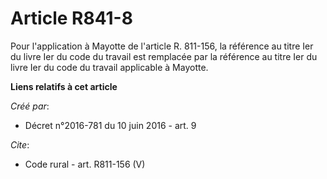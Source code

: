 # Article R841-8

Pour l'application à Mayotte de l'article R. 811-156, la référence au titre Ier du livre Ier du code du travail est remplacée
par la référence au titre Ier du livre Ier du code du travail applicable à Mayotte.

**Liens relatifs à cet article**

_Créé par_:

  - Décret n°2016-781 du 10 juin 2016 - art. 9

_Cite_:

  - Code rural - art. R811-156 (V)
